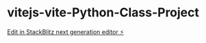 # vitejs-vite-Python-Class-Project

[Edit in StackBlitz next generation editor ⚡️](https://stackblitz.com/~/github.com/bertrandoubida/vitejs-vite-Python-Class-Project)